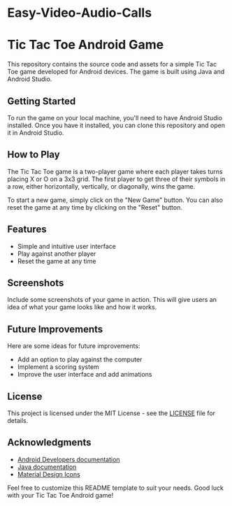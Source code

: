 # Easy-Video-Audio-Calls
 <h1>Tic Tac Toe Android Game</h1>
    <p>This repository contains the source code and assets for a simple Tic Tac Toe game developed for Android devices. The game is built using Java and Android Studio.</p>
    <h2>Getting Started</h2>
    <p>To run the game on your local machine, you'll need to have Android Studio installed. Once you have it installed, you can clone this repository and open it in Android Studio.</p>
    <h2>How to Play</h2>
    <p>The Tic Tac Toe game is a two-player game where each player takes turns placing X or O on a 3x3 grid. The first player to get three of their symbols in a row, either horizontally, vertically, or diagonally, wins the game.</p>
    <p>To start a new game, simply click on the "New Game" button. You can also reset the game at any time by clicking on the "Reset" button.</p>
    <h2>Features</h2>
    <ul>
      <li>Simple and intuitive user interface</li>
      <li>Play against another player</li>
      <li>Reset the game at any time</li>
    </ul>
    <h2>Screenshots</h2>
    <p>Include some screenshots of your game in action. This will give users an idea of what your game looks like and how it works.</p>
    <h2>Future Improvements</h2>
    <p>Here are some ideas for future improvements:</p>
    <ul>
      <li>Add an option to play against the computer</li>
      <li>Implement a scoring system</li>
      <li>Improve the user interface and add animations</li>
    </ul>
    <h2>License</h2>
    <p>This project is licensed under the MIT License - see the <a href="LICENSE">LICENSE</a> file for details.</p>
    <h2>Acknowledgments</h2>
    <ul>
      <li><a href="https://developer.android.com/docs">Android Developers documentation</a></li>
      <li><a href="https://docs.oracle.com/en/java/">Java documentation</a></li>
      <li><a href="https://materialdesignicons.com/">Material Design Icons</a></li>
    </ul>
    <p>Feel free to customize this README template to suit your needs. Good luck with your Tic Tac Toe Android game!</p>
